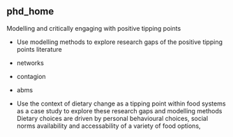 ## phd_home
Modelling and critically engaging with positive tipping points  
* Use modelling methods to explore research gaps of the positive tipping points literature  
 * networks  
 * contagion  
 * abms    

* Use the context of dietary change as a tipping point within food systems as a case study to explore these research gaps and modelling methods  
    Dietary choices are driven by personal behavioural choices, social norms availability and accessability of a variety of food options, 
